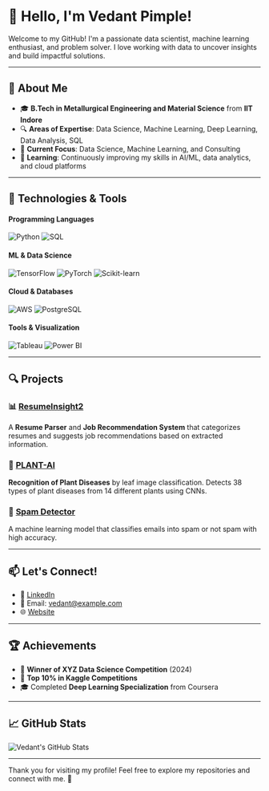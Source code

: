 # 👋 Hello, I'm **Vedant Pimple**!

Welcome to my GitHub! I'm a passionate data scientist, machine learning enthusiast, and problem solver. I love working with data to uncover insights and build impactful solutions. 

---

## 🚀 About Me

- 🎓 **B.Tech in Metallurgical Engineering and Material Science** from **IIT Indore**
- 🔍 **Areas of Expertise**: Data Science, Machine Learning, Deep Learning, Data Analysis, SQL
- 💼 **Current Focus**: Data Science, Machine Learning, and Consulting
- 🌱 **Learning**: Continuously improving my skills in AI/ML, data analytics, and cloud platforms

---

## 🔧 Technologies & Tools

#### Programming Languages
![Python](https://img.shields.io/badge/Python-3776AB?style=for-the-badge&logo=python&logoColor=white) 
![SQL](https://img.shields.io/badge/SQL-4479A1?style=for-the-badge&logo=sqlite&logoColor=white)

#### ML & Data Science
![TensorFlow](https://img.shields.io/badge/TensorFlow-FF6F00?style=for-the-badge&logo=tensorflow&logoColor=white)
![PyTorch](https://img.shields.io/badge/PyTorch-EE4C2C?style=for-the-badge&logo=pytorch&logoColor=white)
![Scikit-learn](https://img.shields.io/badge/Scikit--learn-F7931E?style=for-the-badge&logo=scikit-learn&logoColor=white)

#### Cloud & Databases
![AWS](https://img.shields.io/badge/AWS-232F3E?style=for-the-badge&logo=amazonaws&logoColor=white)
![PostgreSQL](https://img.shields.io/badge/PostgreSQL-336791?style=for-the-badge&logo=postgresql&logoColor=white)

#### Tools & Visualization
![Tableau](https://img.shields.io/badge/Tableau-E97627?style=for-the-badge&logo=tableau&logoColor=white)
![Power BI](https://img.shields.io/badge/Power%20BI-F2C811?style=for-the-badge&logo=powerbi&logoColor=black)

---

## 🔍 Projects

### 📊 [**ResumeInsight2**](https://github.com/vedantpimple/ResumeInsight2)
A **Resume Parser** and **Job Recommendation System** that categorizes resumes and suggests job recommendations based on extracted information.

### 🧠 [**PLANT-AI**](https://github.com/vedantpimple/PLANT-AI)
**Recognition of Plant Diseases** by leaf image classification. Detects 38 types of plant diseases from 14 different plants using CNNs.

### 🧹 [**Spam Detector**](https://github.com/vedantpimple/Spam-Detector)
A machine learning model that classifies emails into spam or not spam with high accuracy.

---

## 📫 Let's Connect!

- 💼 [LinkedIn](https://www.linkedin.com/in/vedant-pimple/)
- 📧 Email: [vedant@example.com](mailto:vedant@example.com)
- 🌐 [Website](https://www.vedantpimple.com)

---

## 🏆 Achievements

- 🥇 **Winner of XYZ Data Science Competition** (2024)
- 🏅 **Top 10% in Kaggle Competitions**
- 🎓 Completed **Deep Learning Specialization** from Coursera

---

## 📈 GitHub Stats

![Vedant's GitHub Stats](https://github-readme-stats.vercel.app/api?username=levi1775&show_icons=true&count_private=true&hide_title=true&theme=radical)

---

Thank you for visiting my profile! Feel free to explore my repositories and connect with me. 🚀
